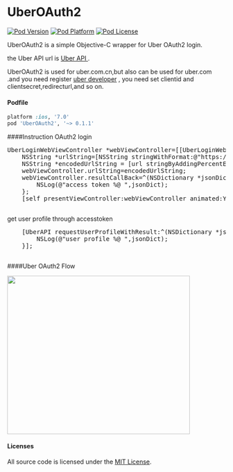 # UberOAuth2
[![Pod Version](http://img.shields.io/cocoapods/v/UberOAuth2.svg?style=flat)](http://cocoadocs.org/docsets/UberOAuth2/)
[![Pod Platform](http://img.shields.io/cocoapods/p/UberOAuth2.svg?style=flat)](http://cocoadocs.org/docsets/UberOAuth2/)
[![Pod License](http://img.shields.io/cocoapods/l/UberOAuth2.svg?style=flat)](https://opensource.org/licenses/MIT)


UberOAuth2 is a simple Objective-C wrapper for Uber OAuth2 login.

the Uber API url is <a href = https://developer.uber.com/docs/api-overview> Uber API </a>.

UberOAuth2 is used for uber.com.cn,but also can be used for uber.com .and you need register [uber developer](https://developer.uber.com.cn) , you need set 
clientid and clientsecret,redirecturl,and so on.

#### Podfile

```ruby
platform :ios, '7.0'
pod 'UberOAuth2', '~> 0.1.1'
```


####Instruction
OAuth2 login
<pre>
UberLoginWebViewController *webViewController=[[UberLoginWebViewController alloc] init];
    NSString *urlString=[NSString stringWithFormat:@"https://login.uber.com.cn/oauth/v2/authorize?client_id=%@&redirect_url=%@&response_type=code&scope=profile history places history_lite",ClientId,RedirectUrl ];
    NSString *encodedUrlString = [url stringByAddingPercentEscapesUsingEncoding:NSUTF8StringEncoding];
    webViewController.urlString=encodedUrlString;
    webViewController.resultCallBack=^(NSDictionary *jsonDict, NSURLResponse *response, NSError *error){
        NSLog(@"access token %@ ",jsonDict);
    };
    [self presentViewController:webViewController animated:YES completion:nil];

</pre>


get user profile through accesstoken

<pre>
    [UberAPI requestUserProfileWithResult:^(NSDictionary *jsonDict, NSURLResponse *response, NSError *error){
        NSLog(@"user profile %@ ",jsonDict);
    }];

</pre>
####Uber OAuth2 Flow

<img  src="https://github.com/uberHackathon/UberOAuth2/blob/master/uberoauth2.png" width="421" height="365">





#### Licenses

All source code is licensed under the [MIT License](https://github.com/coderyi/UberOAuth2/blob/master/LICENSE).

